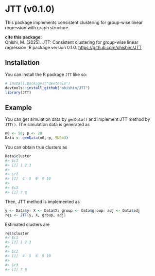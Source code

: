 
<!-- README.md is generated from README.Rmd. Please edit that file -->

# JTT (v0.1.0)

<!-- badges: start -->

<!-- badges: end -->

This package implements consistent clustering for group-wise linear
regression with graph structure.

**cite this package:**  
Ohishi, M. (2025). JTT: Consistent clustering for group-wise linear
regression. R package version 0.1.0. <https://github.com/ohishim/JTT>

## Installation

You can install the R package `JTT` like so:

``` r
# install.packages("devtools")
devtools::install_github("ohishim/JTT")
library(JTT)
```

## Example

You can get simulation data by `genData()` and implement JTT method by
`JTT()`. The simulation data is generated as

``` r
n0 <- 50; p <- 20
Data <- genData(n0, p, SNR=3)
```

You can obtain true clusters as

``` r
Data$cluster
#> $c1
#> [1] 1 2 3
#> 
#> $c2
#> [1]  4  5  6  9 10
#> 
#> $c3
#> [1] 7 8
```

Then, JTT method is implemented as

``` r
y <- Data$y; X <- Data$X; group <- Data$group; adj <- Data$adj
res <- JTT(y, X, group, adj)
```

Estimated clusters are

``` r
res$cluster
#> $c1
#> [1] 1 2 3
#> 
#> $c2
#> [1]  4  5  6  9 10
#> 
#> $c3
#> [1] 7 8
```
